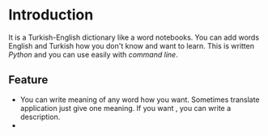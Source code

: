 # Introduction
It is a Turkish-English dictionary like a word notebooks. You can add words English and Turkish how you don't know and want to learn. This is written *Python* and you can use easily with *command line*. 

## Feature
- You can write meaning of any word how you want. Sometimes translate application just give one meaning. If you want , you can write a description.
-  






